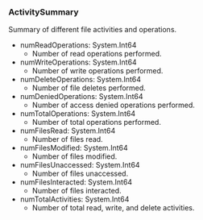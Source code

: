 ### ActivitySummary
Summary of different file activities and operations.

- numReadOperations: System.Int64
  - Number of read operations performed.
- numWriteOperations: System.Int64
  - Number of write operations performed.
- numDeleteOperations: System.Int64
  - Number of file deletes performed.
- numDeniedOperations: System.Int64
  - Number of access denied operations performed.
- numTotalOperations: System.Int64
  - Number of total operations performed.
- numFilesRead: System.Int64
  - Number of files read.
- numFilesModified: System.Int64
  - Number of files modified.
- numFilesUnaccessed: System.Int64
  - Number of files unaccessed.
- numFilesInteracted: System.Int64
  - Number of files interacted.
- numTotalActivities: System.Int64
  - Number of total read, write, and delete activities.
